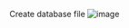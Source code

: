 Create database file 
![image](https://github.com/user-attachments/assets/506aff78-4826-4fed-a95b-2b186dadfa3a)
